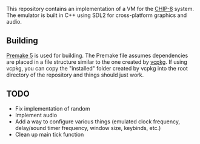 This repository contains an implementation of a VM for the [CHIP-8](https://en.wikipedia.org/wiki/CHIP-8) system. The emulator is built in C++ using SDL2 for cross-platform graphics and audio.

## Building
[Premake 5](https://premake.github.io/download.html) is used for building. The Premake file assumes dependencies are placed in a file structure similar to the one created by [vcpkg](https://github.com/Microsoft/vcpkg). If using vcpkg, you can copy the "installed" folder created by vcpkg into the root directory of the repository and things should just work.

## TODO
- Fix implementation of random
- Implement audio
- Add a way to configure various things (emulated clock frequency, delay/sound timer frequency, window size, keybinds, etc.)
- Clean up main tick function

